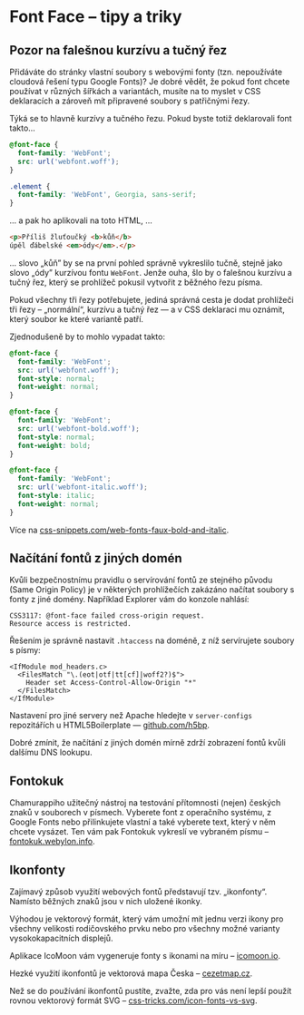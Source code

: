 Font Face – tipy a triky
========================

## Pozor na falešnou kurzívu a tučný řez

Přidáváte do stránky vlastní soubory s webovými fonty (tzn. nepoužíváte cloudová řešení typu Google Fonts)? Je dobré vědět, že pokud font chcete používat v různých šířkách a variantách, musíte na to myslet v CSS deklaracích a zároveň mít připravené soubory s patřičnými řezy.

Týká se to hlavně kurzívy a tučného řezu. Pokud byste totiž deklarovali font takto…

```css
@font-face {
  font-family: 'WebFont';
  src: url('webfont.woff');
}

.element {
  font-family: 'WebFont', Georgia, sans-serif;
}
```

… a pak ho aplikovali na toto HTML, …

```html
<p>Příliš žluťoučký <b>kůň</b>
úpěl ďábelské <em>ódy</em>.</p>
```

… slovo „kůň” by se na první pohled správně vykreslilo tučně, stejně jako slovo „ódy” kurzívou fontu `WebFont`. Jenže ouha, šlo by o falešnou kurzívu a tučný řez, který se prohlížeč pokusil vytvořit z běžného řezu písma.

Pokud všechny tři řezy potřebujete, jediná správná cesta je dodat prohlížeči tři řezy – „normální“, kurzívu a tučný řez — a v CSS deklaraci mu oznámit, který soubor ke které variantě patří.

Zjednodušeně by to mohlo vypadat takto:

```css
@font-face {
  font-family: 'WebFont';
  src: url('webfont.woff');
  font-style: normal;
  font-weight: normal;
}

@font-face {
  font-family: 'WebFont';
  src: url('webfont-bold.woff');
  font-style: normal;
  font-weight: bold;
}

@font-face {
  font-family: 'WebFont';
  src: url('webfont-italic.woff');
  font-style: italic;
  font-weight: normal;
}
```

Více na [css-snippets.com/web-fonts-faux-bold-and-italic](http://css-snippets.com/web-fonts-faux-bold-and-italic/).


## Načítání fontů z jiných domén

Kvůli bezpečnostnímu pravidlu o servírování fontů ze stejného původu (Same Origin Policy) je v některých prohlížečích zakázáno načítat soubory s fonty z jiné domény. Například Explorer vám do konzole nahlásí:

```
CSS3117: @font-face failed cross-origin request.
Resource access is restricted.
```

Řešením je správně nastavit `.htaccess` na doméně, z níž servírujete soubory s písmy:

```
<IfModule mod_headers.c>
  <FilesMatch "\.(eot|otf|tt[cf]|woff2?)$">
    Header set Access-Control-Allow-Origin "*"
  </FilesMatch>
</IfModule>
```

Nastavení pro jiné servery než Apache hledejte v `server-configs` repozitářích u HTML5Boilerplate — [github.com/h5bp](https://github.com/h5bp).

Dobré zmínit, že načítání z jiných domén mírně zdrží zobrazení fontů kvůli dalšímu DNS lookupu.

## Fontokuk

Chamurappiho užitečný nástroj na testování přítomnosti (nejen) českých znaků v souborech v písmech. Vyberete font z operačního systému, z Google Fonts nebo přilinkujete vlastní a také vyberete text, který v něm chcete vysázet. Ten vám pak Fontokuk vykreslí ve vybraném písmu – [fontokuk.webylon.info](http://fontokuk.webylon.info).

## Ikonfonty

Zajímavý způsob využití webových fontů představují tzv. „ikonfonty“. Namísto běžných znaků jsou v nich uložené ikonky.

Výhodou je vektorový formát, který vám umožní mít jednu verzi ikony pro všechny velikosti rodičovského prvku nebo pro všechny možné varianty vysokokapacitních displejů.

Aplikace IcoMoon vám vygeneruje fonty s ikonami na míru – [icomoon.io](http://icomoon.io).

Hezké využití ikonfontů je vektorová mapa Česka – [cezetmap.cz](http://cezetmap.cz).

Než se do používání ikonfontů pustíte, zvažte, zda pro vás není lepší použít rovnou vektorový formát SVG – [css-tricks.com/icon-fonts-vs-svg](http://css-tricks.com/icon-fonts-vs-svg/).
